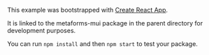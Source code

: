 This example was bootstrapped with [Create React App](https://github.com/facebook/create-react-app).

It is linked to the metaforms-mui package in the parent directory for development purposes.

You can run `npm install` and then `npm start` to test your package.
